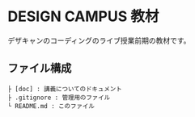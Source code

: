 # DESIGN CAMPUS 教材

デザキャンのコーディングのライブ授業前期の教材です。  

## ファイル構成

```
├ [doc] : 講義についてのドキュメント
├ .gitignore : 管理用のファイル
└ README.md : このファイル
```